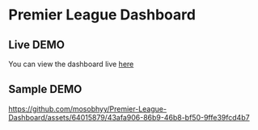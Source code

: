 # Premier League Dashboard

## Live DEMO
You can view the dashboard live [here](https://premierleague.onrender.com)

## Sample DEMO
https://github.com/mosobhyy/Premier-League-Dashboard/assets/64015879/43afa906-86b9-46b8-bf50-9ffe39fcd4b7
